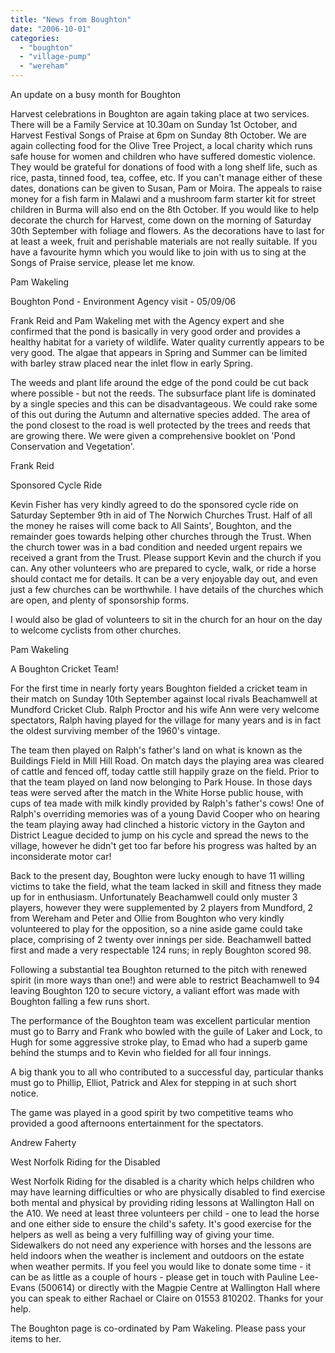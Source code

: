 ```yaml
---
title: "News from Boughton"
date: "2006-10-01"
categories: 
  - "boughton"
  - "village-pump"
  - "wereham"
---
```


An update on a busy month for Boughton

Harvest celebrations in Boughton are again taking place at two services. There will be a Family Service at 10.30am on Sunday 1st October, and Harvest Festival Songs of Praise at 6pm on Sunday 8th October. We are again collecting food for the Olive Tree Project, a local charity which runs safe house for women and children who have suffered domestic violence. They would be grateful for donations of food with a long shelf life, such as rice, pasta, tinned food, tea, coffee, etc. If you can't manage either of these dates, donations can be given to Susan, Pam or Moira. The appeals to raise money for a fish farm in Malawi and a mushroom farm starter kit for street children in Burma will also end on the 8th October. If you would like to help decorate the church for Harvest, come down on the morning of Saturday 30th September with foliage and flowers. As the decorations have to last for at least a week, fruit and perishable materials are not really suitable. If you have a favourite hymn which you would like to join with us to sing at the Songs of Praise service, please let me know.

Pam Wakeling

Boughton Pond - Environment Agency visit - 05/09/06

Frank Reid and Pam Wakeling met with the Agency expert and she confirmed that the pond is basically in very good order and provides a healthy habitat for a variety of wildlife. Water quality currently appears to be very good. The algae that appears in Spring and Summer can be limited with barley straw placed near the inlet flow in early Spring.

The weeds and plant life around the edge of the pond could be cut back where possible - but not the reeds. The subsurface plant life is dominated by a single species and this can be disadvantageous. We could rake some of this out during the Autumn and alternative species added. The area of the pond closest to the road is well protected by the trees and reeds that are growing there. We were given a comprehensive booklet on 'Pond Conservation and Vegetation'.

Frank Reid

Sponsored Cycle Ride

Kevin Fisher has very kindly agreed to do the sponsored cycle ride on Saturday September 9th in aid of The Norwich Churches Trust. Half of all the money he raises will come back to All Saints', Boughton, and the remainder goes towards helping other churches through the Trust. When the church tower was in a bad condition and needed urgent repairs we received a grant from the Trust. Please support Kevin and the church if you can. Any other volunteers who are prepared to cycle, walk, or ride a horse should contact me for details. It can be a very enjoyable day out, and even just a few churches can be worthwhile. I have details of the churches which are open, and plenty of sponsorship forms.

I would also be glad of volunteers to sit in the church for an hour on the day to welcome cyclists from other churches.

Pam Wakeling

A Boughton Cricket Team!

For the first time in nearly forty years Boughton fielded a cricket team in their match on Sunday 10th September against local rivals Beachamwell at Mundford Cricket Club. Ralph Proctor and his wife Ann were very welcome spectators, Ralph having played for the village for many years and is in fact the oldest surviving member of the 1960's vintage.

The team then played on Ralph's father's land on what is known as the Buildings Field in Mill Hill Road. On match days the playing area was cleared of cattle and fenced off, today cattle still happily graze on the field. Prior to that the team played on land now belonging to Park House. In those days teas were served after the match in the White Horse public house, with cups of tea made with milk kindly provided by Ralph's father's cows! One of Ralph's overriding memories was of a young David Cooper who on hearing the team playing away had clinched a historic victory in the Gayton and District League decided to jump on his cycle and spread the news to the village, however he didn't get too far before his progress was halted by an inconsiderate motor car!

Back to the present day, Boughton were lucky enough to have 11 willing victims to take the field, what the team lacked in skill and fitness they made up for in enthusiasm. Unfortunately Beachamwell could only muster 3 players, however they were supplemented by 2 players from Mundford, 2 from Wereham and Peter and Ollie from Boughton who very kindly volunteered to play for the opposition, so a nine aside game could take place, comprising of 2 twenty over innings per side. Beachamwell batted first and made a very respectable 124 runs; in reply Boughton scored 98.

Following a substantial tea Boughton returned to the pitch with renewed spirit (in more ways than one!) and were able to restrict Beachamwell to 94 leaving Boughton 120 to secure victory, a valiant effort was made with Boughton falling a few runs short.

The performance of the Boughton team was excellent particular mention must go to Barry and Frank who bowled with the guile of Laker and Lock, to Hugh for some aggressive stroke play, to Emad who had a superb game behind the stumps and to Kevin who fielded for all four innings.

A big thank you to all who contributed to a successful day, particular thanks must go to Phillip, Elliot, Patrick and Alex for stepping in at such short notice.

The game was played in a good spirit by two competitive teams who provided a good afternoons entertainment for the spectators.

Andrew Faherty

West Norfolk Riding for the Disabled

West Norfolk Riding for the disabled is a charity which helps children who may have learning difficulties or who are physically disabled to find exercise both mental and physical by providing riding lessons at Wallington Hall on the A10. We need at least three volunteers per child - one to lead the horse and one either side to ensure the child's safety. It's good exercise for the helpers as well as being a very fulfilling way of giving your time. Sidewalkers do not need any experience with horses and the lessons are held indoors when the weather is inclement and outdoors on the estate when weather permits. If you feel you would like to donate some time - it can be as little as a couple of hours - please get in touch with Pauline Lee-Evans (500614) or directly with the Magpie Centre at Wallington Hall where you can speak to either Rachael or Claire on 01553 810202. Thanks for your help.

The Boughton page is co-ordinated by Pam Wakeling. Please pass your items to her.
